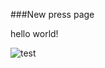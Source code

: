 ###New press page

hello world!

![test](https://younowinc.box.com/s/msn2sovxcd8wqttsceer5y6rpusc0ffz)
